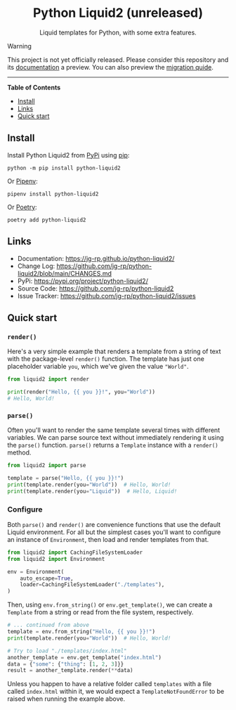 <h1 align="center">Python Liquid2 (unreleased)</h1>

<p align="center">
Liquid templates for Python, with some extra features.
</p>

> [!WARNING]
> This project is not yet officially released. Please consider this repository and its [documentation](https://jg-rp.github.io/python-liquid2/) a preview.
> You can also preview the [migration quide](https://jg-rp.github.io/python-liquid2/migration/).

---

**Table of Contents**

- [Install](#install)
- [Links](#links)
- [Quick start](#quick-start)

## Install

Install Python Liquid2 from [PyPi](https://pypi.org/project/python-liquid2/) using [pip](https://pip.pypa.io/en/stable/getting-started/):

```console
python -m pip install python-liquid2
```

Or [Pipenv](https://pipenv.pypa.io/en/latest/):

```console
pipenv install python-liquid2
```

Or [Poetry](https://python-poetry.org/):

```console
poetry add python-liquid2
```

## Links

- Documentation: https://jg-rp.github.io/python-liquid2/
- Change Log: https://github.com/jg-rp/python-liquid2/blob/main/CHANGES.md
- PyPi: https://pypi.org/project/python-liquid2/
- Source Code: https://github.com/jg-rp/python-liquid2
- Issue Tracker: https://github.com/jg-rp/python-liquid2/issues

## Quick start

### `render()`

Here's a very simple example that renders a template from a string of text with the package-level `render()` function. The template has just one placeholder variable `you`, which we've given the value `"World"`.

```python
from liquid2 import render

print(render("Hello, {{ you }}!", you="World"))
# Hello, World!
```

### `parse()`

Often you'll want to render the same template several times with different variables. We can parse source text without immediately rendering it using the `parse()` function. `parse()` returns a `Template` instance with a `render()` method.

```python
from liquid2 import parse

template = parse("Hello, {{ you }}!")
print(template.render(you="World"))  # Hello, World!
print(template.render(you="Liquid"))  # Hello, Liquid!
```

### Configure

Both `parse()` and `render()` are convenience functions that use the default Liquid environment. For all but the simplest cases you'll want to configure an instance of `Environment`, then load and render templates from that.

```python
from liquid2 import CachingFileSystemLoader
from liquid2 import Environment

env = Environment(
    auto_escape=True,
    loader=CachingFileSystemLoader("./templates"),
)
```

Then, using `env.from_string()` or `env.get_template()`, we can create a `Template` from a string or read from the file system, respectively.

```python
# ... continued from above
template = env.from_string("Hello, {{ you }}!")
print(template.render(you="World"))  # Hello, World!

# Try to load "./templates/index.html"
another_template = env.get_template("index.html")
data = {"some": {"thing": [1, 2, 3]}}
result = another_template.render(**data)
```

Unless you happen to have a relative folder called `templates` with a file called `index.html` within it, we would expect a `TemplateNotFoundError` to be raised when running the example above.
